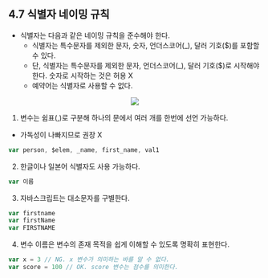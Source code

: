 ## 4.7 식별자 네이밍 규칙

- 식별자는 다음과 같은 네이밍 규칙을 준수해야 한다.
  - 식별자는 특수문자를 제외한 문자, 숫자, 언더스코어(\_), 달러 기호($)를 포함할 수 있다.
  - 단, 식별자는 특수문자를 제외한 문자, 언더스코어(\_), 달러 기호($)로 시작해야 한다. 숫자로 시작하는 것은 허용 X
  - 예약어는 식별자로 사용할 수 없다.

<p align="center"><img src="https://images.velog.io/images/hadam/post/e7bffec1-2b32-4403-be0a-13528d76c914/image.png" /></p>

1. 변수는 쉼표(,)로 구분해 하나의 문에서 여러 개를 한번에 선언 가능하다.

- 가독성이 나빠지므로 권장 X

```js
var person, $elem, _name, first_name, val1
```

2. 한글이나 일본어 식별자도 사용 가능하다.

```js
var 이름
```

3. 자바스크립트는 대소문자를 구별한다.

```js
var firstname
var firstName
var FIRSTNAME
```

4. 변수 이름은 변수의 존재 목적을 쉽게 이해할 수 있도록 명확히 표현한다.

```js
var x = 3 // NG. x 변수가 의미하는 바를 알 수 없다.
var score = 100 // OK. score 변수는 점수를 의미한다.
```

